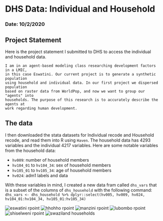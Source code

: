 # DHS Data: Individual and Household

### Date: 10/2/2020

## Project Statement
Here is the project statement I submitted to DHS to access the individual and household data.
```
I am in an agent-based modeling class researching development factors in a LMIC,
in this case Eswatini. Our current project is to generate a synthetic population
using household and individual data. In our first project we dispersed population
based on raster data from WorldPop, and now we want to group our "agents" into
households. The purpose of this research is to accurately describe the agents at
work regarding human development.
```

## The data
I then downloaded the stata datasets for Individual recode and Household recode, and read them into R using `Haven`. The household data has 4293 variables and the individual 4217 variables. Here are some notable variables from the household data:
- `hv009`: number of household members
- `hv104_01` to `hv104_34`: sex of household members
- `hv105_01` to `hv105_34`: age of household members
- `hv024`: adm1 labels and data

With these variables in mind, I created a new data fram called `dhs_vars` that is a subset of the columns of `dhs_household` with the following command:
```dhs_vars <- dhs_household %>% dplyr::select(hv005, hv009, hv024, hv104_01:hv104_34, hv105_01:hv105_34)```

![eswatini rpoint](images/swz_random_points.png)
![hhohho rpoint](images/hhohho_rpoint.png)
![manzini rpoint](images/manzini_rpoint.png)
![lubombo rpoint](images/lubombo_rpoint.png)
![shiselweni rpoint](images/shiselweni_rpoint.png)
![swaziland households](images/eswatini_households.png)



